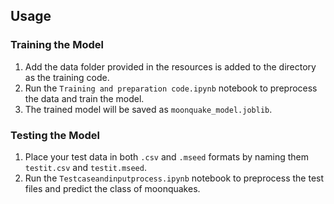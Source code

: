 ## Usage

### Training the Model

1. Add the data folder provided in the resources is added to the directory as the training code.
2. Run the `Training and preparation code.ipynb` notebook to preprocess the data and train the model.
3. The trained model will be saved as `moonquake_model.joblib`.

### Testing the Model

1. Place your test data in both `.csv` and `.mseed` formats by naming them `testit.csv` and `testit.mseed`.
2. Run the `Testcaseandinputprocess.ipynb` notebook to preprocess the test files and predict the class of moonquakes.


